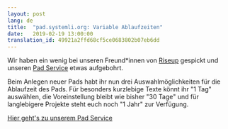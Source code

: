```yaml
---
layout: post
lang: de
title:  "pad.systemli.org: Variable Ablaufzeiten"
date:   2019-02-19 13:00:00
translation_id: 49921a2ffd68cf5ce0683802b07eb6dd
---
```


Wir haben ein wenig bei unseren Freund\*innen von <a href="https://riseup.net/">Riseup</a>
gespickt und unseren <a href="https://pad.systemli.org">Pad Service</a> etwas aufgebohrt.

Beim Anlegen neuer Pads habt ihr nun drei Auswahlmöglichkeiten für die Ablaufzeit des Pads.
Für besonders kurzlebige Texte könnt ihr "1 Tag" auswählen, die Voreinstellung bleibt wie
bisher "30 Tage" und für langlebigere Projekte steht euch noch "1 Jahr" zur Verfügung.

<a href="https://pad.systemli.org/">Hier geht's zu unserem Pad Service</a>
